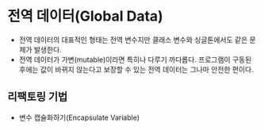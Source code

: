 # 전역 데이터(Global Data)

- 전역 데이터의 대표적인 형태는 전역 변수지만 클래스 변수와 싱글톤에서도 같은 문제가 발생한다.
- 전역 데이터가 가변(mutable)이라면 특히나 다루기 까다롭다. 프로그램이 구동된 후에는 값이 바뀌지 않는다고 보장할 수 있는 전역 데이터는 그나마 안전한 편이다.

## 리팩토링 기법

- 변수 캡슐화하기(Encapsulate Variable)
